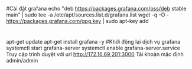 #Cài đặt grafana
echo "deb https://packages.grafana.com/oss/deb stable main" | sudo tee -a /etc/apt/sources.list.d/grafana.list
wget -q -O - https://packages.grafana.com/gpg.key | sudo apt-key add
#
apt-get update
apt-get install grafana -y
#Khởi động lại dịch vụ grafana
systemctl start grafana-server
systemctl enable grafana-server.service
Truy cập trình duyệt với url http://172.16.69,201:3000
Tài khoản mặc định admin/admin
